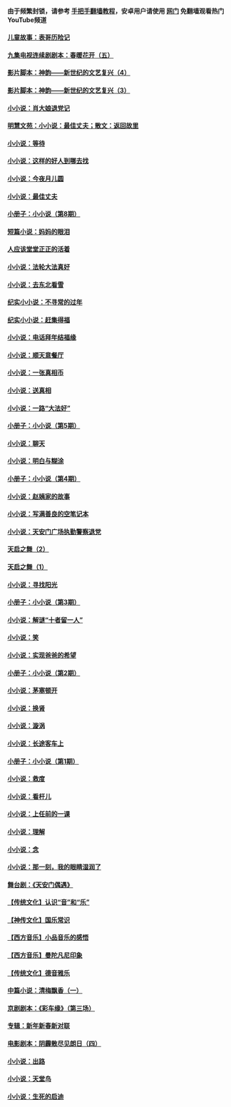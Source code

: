 #### 由于频繁封锁，请参考 [手把手翻墙教程](https://github.com/gfw-breaker/guides/wiki/)，安卓用户请使用 [网门](https://github.com/gfw-breaker/nogfw/blob/master/dl.md?t=05222201) 免翻墙观看热门YouTube频道 

#### [儿童故事：表哥历险记](../pages/328/383535.md?t=05222201) 

#### [九集电视连续剧剧本：春暖花开（五）](../pages/328/275919.md?t=05222201) 

#### [影片脚本：神韵——新世纪的文艺复兴（4）](../pages/328/266089.md?t=05222201) 

#### [影片脚本：神韵——新世纪的文艺复兴（3）](../pages/328/266087.md?t=05222201) 

#### [小小说：肖大娘退党记](../pages/328/239807.md?t=05222201) 

#### [明慧文苑：小小说：最佳丈夫；散文：返回故里](../pages/328/3439.md?t=05222201) 

#### [小小说：等待](../pages/328/223927.md?t=05222201) 

#### [小小说：这样的好人到哪去找](../pages/328/209396.md?t=05222201) 

#### [小小说：今夜月儿圆](../pages/328/193588.md?t=05222201) 

#### [小小说：最佳丈夫](../pages/328/190938.md?t=05222201) 

#### [小册子：小小说（第8期）](../pages/328/188202.md?t=05222201) 

#### [短篇小说：妈妈的眼泪](../pages/328/187712.md?t=05222201) 

#### [人应该堂堂正正的活着](../pages/328/182430.md?t=05222201) 

#### [小小说：法轮大法真好](../pages/328/174669.md?t=05222201) 

#### [小小说：去东北看雪](../pages/328/173882.md?t=05222201) 

#### [纪实小小说：不寻常的过年](../pages/328/173187.md?t=05222201) 

#### [纪实小小说：赶集得福](../pages/328/172652.md?t=05222201) 

#### [小小说：电话拜年结福缘](../pages/328/172533.md?t=05222201) 

#### [小小说：顺天意餐厅](../pages/328/170182.md?t=05222201) 

#### [小小说：一张真相币](../pages/328/169410.md?t=05222201) 

#### [小小说：送真相](../pages/328/166713.md?t=05222201) 

#### [小小说：一路“大法好”](../pages/328/162016.md?t=05222201) 

#### [小册子：小小说（第5期）](../pages/328/161131.md?t=05222201) 

#### [小小说：聊天](../pages/328/159640.md?t=05222201) 

#### [小小说：明白与糊涂](../pages/328/158101.md?t=05222201) 

#### [小册子：小小说（第4期）](../pages/328/158006.md?t=05222201) 

#### [小小说：赵姨家的故事](../pages/328/157843.md?t=05222201) 

#### [小小说：写满善良的空笔记本](../pages/328/157382.md?t=05222201) 

#### [小小说：天安门广场执勤警察退党](../pages/328/156982.md?t=05222201) 

#### [天启之舞（2）](../pages/328/153440.md?t=05222201) 

#### [天启之舞（1）](../pages/328/153439.md?t=05222201) 

#### [小小说：寻找阳光](../pages/328/153065.md?t=05222201) 

#### [小册子：小小说（第3期）](../pages/328/151715.md?t=05222201) 

#### [小小说：解谜“十者留一人”](../pages/328/148967.md?t=05222201) 

#### [小小说：笑](../pages/328/148905.md?t=05222201) 

#### [小小说：实现爸爸的希望](../pages/328/148096.md?t=05222201) 

#### [小册子：小小说（第2期）](../pages/328/147214.md?t=05222201) 

#### [小小说：茅塞顿开](../pages/328/147030.md?t=05222201) 

#### [小小说：换肾](../pages/328/146770.md?t=05222201) 

#### [小小说：漩涡](../pages/328/146683.md?t=05222201) 

#### [小小说：长途客车上](../pages/328/145076.md?t=05222201) 

#### [小册子：小小说（第1期）](../pages/328/143963.md?t=05222201) 

#### [小小说：救度](../pages/328/143927.md?t=05222201) 

#### [小小说：看杆儿](../pages/328/142137.md?t=05222201) 

#### [小小说：上任前的一课](../pages/328/140808.md?t=05222201) 

#### [小小说：理解](../pages/328/140476.md?t=05222201) 

#### [小小说：念](../pages/328/139513.md?t=05222201) 

#### [小小说：那一刻，我的眼睛湿润了](../pages/328/138476.md?t=05222201) 

#### [舞台剧：《天安门偶遇》](../pages/328/117155.md?t=05222201) 

#### [【传统文化】认识“音”和“乐”](../pages/328/108667.md?t=05222201) 

#### [【神传文化】国乐常识](../pages/328/104225.md?t=05222201) 

#### [【西方音乐】小品音乐的感悟](../pages/328/102924.md?t=05222201) 

#### [【西方音乐】曼陀凡尼印象](../pages/328/102922.md?t=05222201) 

#### [【传统文化】德音雅乐](../pages/328/102923.md?t=05222201) 

#### [中篇小说：清梅飘香（一）](../pages/328/101058.md?t=05222201) 

#### [京剧剧本：《彩车缘》（第三场）](../pages/328/96434.md?t=05222201) 

#### [专辑：新年新春新对联](../pages/328/94991.md?t=05222201) 

#### [电影剧本：阴霾散尽见朗日（四）](../pages/328/87081.md?t=05222201) 

#### [小小说：出路](../pages/328/84848.md?t=05222201) 

#### [小小说：天堂鸟](../pages/328/83084.md?t=05222201) 

#### [小小说：生死的启迪](../pages/328/70977.md?t=05222201) 

